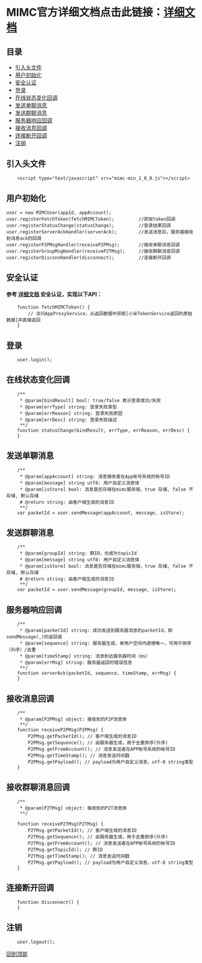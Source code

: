 # MIMC官方详细文档点击此链接：[详细文档](https://github.com/Xiaomi-mimc/operation-manual)

## 目录
* [引入头文件](#引入头文件)
* [用户初始化](#用户初始化)
* [安全认证](#安全认证)
* [登录](#登录)
* [在线状态变化回调](#在线状态变化回调)
* [发送单聊消息](#发送单聊消息)
* [发送群聊消息](#发送群聊消息)
* [服务器响应回调](#服务器响应回调)
* [接收消息回调](#接收消息回调)
* [连接断开回调](#连接断开回调)
* [注销](#注销)

## 引入头文件

```
    <script type="text/javascript" src="mimc-min_1_0_0.js"></script>
```
    
## 用户初始化
    user = new MIMCUser(appId, appAccount);
    user.registerFetchToken(fetchMIMCToken);         //获取token回调
    user.registerStatusChange(statusChange);         //登录结果回调
    user.registerServerAckHandler(serverAck);        //发送消息后，服务器接收到消息ack的回调
    user.registerP2PMsgHandler(receiveP2PMsg);       //接收单聊消息回调
    user.registerGroupMsgHandler(receiveP2TMsg);     //接收群聊消息回调
    user.registerDisconnHandler(disconnect);         //连接断开回调

## 安全认证
#### 参考 [详细文档](https://github.com/Xiaomi-mimc/operation-manual#%E5%AE%89%E5%85%A8%E8%AE%A4%E8%AF%81) 安全认证，实现以下API： 
```
    function fetchMIMCToken() { 
        // 访问AppProxyService，从返回数据中获取[小米TokenService返回的原始数据]并直接返回
    }
```

## 登录
```
    user.login();
```

## 在线状态变化回调
```
    /**
     * @param[bindResult] bool: true/false 表示登录成功/失败
     * @param[errType] string: 登录失败类型
     * @param[errReason] string: 登录失败原因
     * @param[errDesc] string: 登录失败描述
     **/
    function statusChange(bindResult, errType, errReason, errDesc) {
    }
```

## 发送单聊消息
```
    /**
     * @param[appAccount] string: 消息接收者在App帐号系统的帐号ID
     * @param[message] string utf8: 用户自定义消息体
     * @param[isStore] bool: 消息是否存储在mimc服务端，true 存储, false 不存储, 默认存储
     # @return string: 由客户端生成的消息ID
     **/
    var packetId = user.sendMessage(appAccount, message, isStore);
```
## 发送群聊消息
```
    /**
     * @param[groupId] string: 群ID，也成为topicId
     * @param[message] string utf8: 用户自定义消息体
     * @param[isStore] bool: 消息是否存储在mimc服务端，true 存储, false 不存储, 默认存储
     # @return string: 由客户端生成的消息ID
     **/
    var packetId = user.sendMessage(groupId, message, isStore);
```

## 服务器响应回调
```
    /**
     * @param[packetId] string: 成功发送到服务器消息的packetId，即sendMessage(,)的返回值
     * @param[sequence] string: 服务器生成，单用户空间内递增唯一，可用于排序（升序）/去重
     * @param[timeStamp] string: 消息到达服务器时间（ms）
     * @param[errMsg] string: 服务器返回的错误信息
     **/
    function serverAck(packetId, sequence, timeStamp, errMsg) {
    }
```
## 接收消息回调
```
    /**
     * @param[P2PMsg] object: 接收到的P2P消息体 
     **/
    function receiveP2PMsg(P2PMsg) {
        P2PMsg.getPacketId(); // 客户端生成的消息ID
        P2PMsg.getSequence(); // 由服务器生成，用于去重排序(升序)
        P2PMsg.getFromAccount(); // 消息发送者在APP帐号系统的帐号ID
        P2PMsg.getTimeStamp(); // 消息发送时间戳
        P2PMsg.getPayload(); // payload为用户自定义消息，utf-8 string类型
    }   
```
## 接收群聊消息回调
```
    /**
     * @param[P2TMsg] object: 接收到的P2T消息体 
     **/

    function receiveP2TMsg(P2TMsg) {
        P2TMsg.getPacketId(); // 客户端生成的消息ID
        P2TMsg.getSequence(); // 由服务器生成，用于去重排序(升序)
        P2TMsg.getFromAccount(); // 消息发送者在APP帐号系统的帐号ID
        P2TMsg.getTopicId(); // 群ID
        P2TMsg.getTimeStamp(); // 消息发送时间戳
        P2TMsg.getPayload(); // payload为用户自定义消息，utf-8 string类型
    }  
```
## 连接断开回调
```
    function disconnect() {
    }
```
  


## 注销
```
    user.logout();
```

[回到顶部](#readme)
